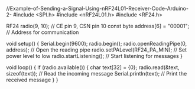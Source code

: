 //Example-of-Sending-a-Signal-Using-nRF24L01-Receiver-Code-Arduino-2-
#include <SPI.h>
#include <nRF24L01.h>
#include <RF24.h>

RF24 radio(9, 10);  // CE pin 9, CSN pin 10
const byte address[6] = "00001";  // Address for communication

void setup() {
  Serial.begin(9600);
  radio.begin();
  radio.openReadingPipe(0, address);  // Open the reading pipe
  radio.setPALevel(RF24_PA_MIN);      // Set power level to low
  radio.startListening();             // Start listening for messages
}

void loop() {
  if (radio.available()) {
    char text[32] = {0};
    radio.read(&text, sizeof(text));  // Read the incoming message
    Serial.println(text);  // Print the received message
  }
}

